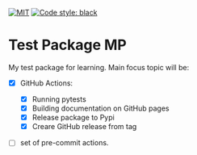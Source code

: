 [![MIT](https://img.shields.io/github/license/gdsfactory/gdsfactory)](https://choosealicense.com/licenses/mit/)
[![Code style: black](https://img.shields.io/badge/code%20style-black-000000.svg)](https://github.com/psf/black)

# Test Package MP

My test package for learning. Main focus topic will be:
- [x] GitHub Actions:
    - [x] Running pytests
    - [x] Building documentation on GitHub pages
    - [x] Release package to Pypi
    - [x] Creare GitHub release from tag
- [ ] set of pre-commit actions.

